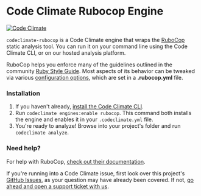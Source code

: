 # Code Climate Rubocop Engine

[![Code Climate](https://codeclimate.com/github/codeclimate/codeclimate-rubocop/badges/gpa.svg)](https://codeclimate.com/github/codeclimate/codeclimate-rubocop)

`codeclimate-rubocop` is a Code Climate engine that wraps the [RuboCop](https://github.com/bbatsov/rubocop) static analysis tool. You can run it on your command line using the Code Climate CLI, or on our hosted analysis platform.

RuboCop helps you enforce many of the guidelines outlined in the community [Ruby Style Guide](https://github.com/bbatsov/ruby-style-guide). Most aspects of its behavior can be tweaked via various [configuration options](https://github.com/bbatsov/rubocop/blob/master/config/default.yml), which are set in a **.rubocop.yml** file.

### Installation

1. If you haven't already, [install the Code Climate CLI](https://github.com/codeclimate/codeclimate).
2. Run `codeclimate engines:enable rubocop`. This command both installs the engine and enables it in your `.codeclimate.yml` file.
3. You're ready to analyze! Browse into your project's folder and run `codeclimate analyze`.

### Need help?

For help with RuboCop, [check out their documentation](https://github.com/bbatsov/rubocop).

If you're running into a Code Climate issue, first look over this project's [GitHub Issues](https://github.com/codeclimate/codeclimate-rubocop/issues), as your question may have already been covered. If not, [go ahead and open a support ticket with us](https://codeclimate.com/help).
